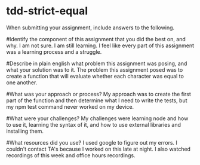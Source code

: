 # tdd-strict-equal

When submitting your assignment, include answers to the following.

#Identify the component of this assignment that you did the best on, and why.
I am not sure. I am still learning. I feel like every part of this assignment was a learning process and a struggle.

#Describe in plain english what problem this assignment was posing, and what your solution was to it.
The problem this assignment posed was to create a function that will evaluate whether each character was equal to one another. 

#What was your approach or process?
My approach was to create the first part of the function and then determine what I need to write the tests, but my npm test command never worked on my device. 

#What were your challenges?
My challenges were learning node and how to use it, learning the syntax of it, and how to use external libraries and installing them. 

#What resources did you use?
I used google to figure out my errors. I couldn't contact TA's because I worked on this late at night. I also watched recordings of this week and office hours recordings. 
